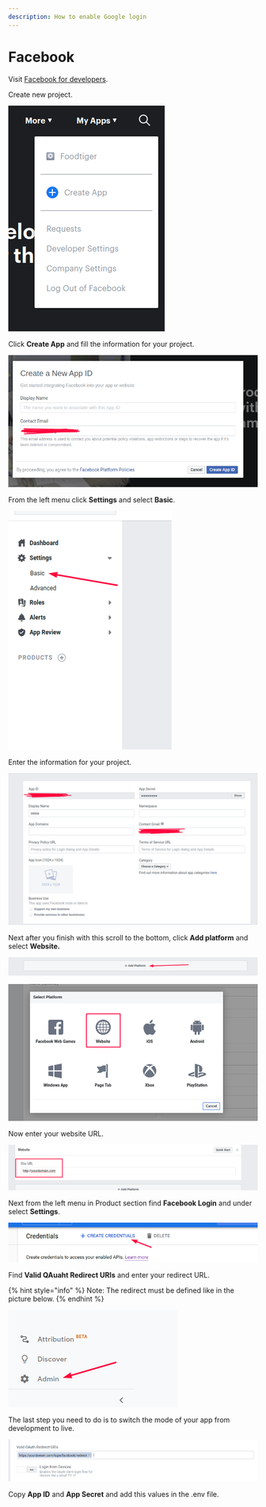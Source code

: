 ```yaml
---
description: How to enable Google login
---
```


# Facebook

Visit [Facebook for developers](https://developers.facebook.com/).

Create new project.

![](../.gitbook/assets/sss%20%2812%29.png)

Click **Create App** and fill the information for your project.

![](../.gitbook/assets/sss%20%2813%29.png)

From the left menu click **Settings** and select **Basic**.

![](../.gitbook/assets/sss%20%286%29.png)

Enter the information for your project.

![](../.gitbook/assets/sss%20%2821%29.png)

Next after you finish with this scroll to the bottom, click **Add platform** and select **Website.**

![](../.gitbook/assets/sss%20%284%29.png)

![](../.gitbook/assets/sss%20%2814%29.png)

Now enter your website URL.

![](../.gitbook/assets/sss%20%2822%29.png)

Next from the left menu in Product section find **Facebook Login** and under select **Settings**.

![](../.gitbook/assets/screenshot%20%281%29.png)

Find **Valid QAuaht Redirect URIs** and enter your redirect URL.

{% hint style="info" %}
Note: The redirect must be defined like in the picture below. 
{% endhint %}

![](../.gitbook/assets/screenshot.png)

The last step you need to do is to switch the mode of your app from development to live.

![](../.gitbook/assets/screenshot%20%282%29.png)

Copy **App ID** and **App Secret** and add this values in the .env file.


